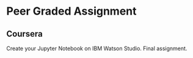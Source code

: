 # Peer Graded Assignment
## Coursera

Create your Jupyter Notebook on IBM Watson Studio.
Final assignment.
